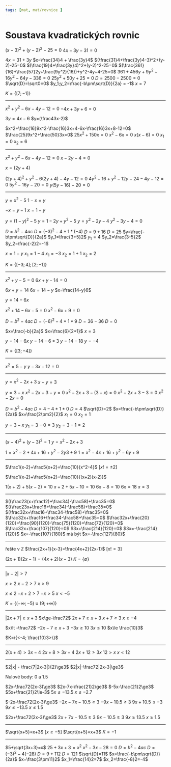 ```yaml
---
tags: [mat, mat/rovnice ]
---
```

# Soustava kvadratických rovnic
$(x-3)^2+(y-2)^2-25=0$
$4x-3y-31=0$

$4x=31+3y$
$x=\frac{34}4 + \frac{3y}4$
$(\frac{31}4+\frac{3y}4-3)^2+(y-2)-25=0$
$(\frac{19}4+\frac{3y}4)^2+(y-2)^2-25=0$
$(\frac{361}{16}+\frac{57}2y+\frac{9y^2}{16})+y^2-4y+4-25=0$
$361+456y+9y^2+16y^2-64y-336=0$
$25y^2+50y+25=0$
$D=2500-2500=0$
$\sqrt{D}=\sqrt0=0$
$y_1;y_2=\frac{-b\pm\sqrt{D}}{2a} = -1$
$x=7$

$K=\{[7;-1]\}$

---

$x^2+y^2-6x-4y-12=0$
$-4x+3y+6=0$

$3y=4x-6$
$y=(\frac43x-2)$

$x^2+\frac{16}9x^2-\frac{16}3x+4-6x-\frac{16}3x+8-12=0$
$\frac{25}9x^2+\frac{50}3x=0$
$25x^2+150x=0$
$x^2-6x=0$
$x(x-6)=0$
$x_1=0$
$x_2=6$

---

$x^2+y^2-6x-4y-12=0$
$x-2y-4=0$

$x=(2y+4)$

$(2y+4)^2+y^2-6(2y+4)-4y-12=0$
$4y^2+16+y^2-12y-24-4y-12=0$
$5y^2-16y-20=0$
$y(5y-16)-20=0$

---

$y=x^2-5$
$1-x=y$

$-x=y-1$
$x=1-y$

$y=(1-y)^2-5$
$y=1-2y+y^2-5$
$y=y^2-2y-4$
$y^2-3y-4=0$

$D=b^2-4ac$
$D=(-3)^2-4*1*(-4)$
$D=9+16$
$D=25$
$y=\frac{-b\pm\sqrt{D}}{2a}$
$y_1=\frac{3+5}2$
$y_1=4$
$y_2=\frac{3-5}2$
$y_2=\frac{-2}2=-1$

$x=1-y$
$x_1=1-4$
$x_1=-3$
$x_2=1+1$
$x_2=2$

$K=\{[-3;4];[2;-1]\}$

---

$x^2+y-5=0$
$6x+y-14=0$

$6x+y=14$
$6x=14-y$
$x=\frac{14-y}6$

$y=14-6x$

$x^2+14-6x-5=0$
$x^2-6x+9=0$

$D=b^2-4ac$
$D=(-6)^2-4*1*9$
$D=36-36$
$D=0$

$x=\frac{-b}{2a}$
$x=\frac{6}{2*1}$
$x=3$

$y=14-6x$
$y=14-6*3$
$y=14-18$
$y=-4$

$K=\{[3;-4]\}$

---

$x^2=5-y$
$y-3x-12=0$

---

$y=x^2-2x+3$
$x+y=3$

$y=3-x$
$x^2-2x+3-y=0$
$x^2-2x+3-(3-x)=0$
$x^2-2x+3-3=0$
$x^2-2x=0$

$D=b^2-4ac$
$D=4-4*1*0$
$D=4$
$\sqrt{D}=2$
$x=\frac{-b\pm\sqrt{D}}{2a}$
$x=\frac{2\pm2}{2}$
$x_1=0$
$x_2=1$

$y=3-x$
$y_1=3-0=3$
$y_2=3-1=2$

---

$(x-4)^2+(y-3)^2=1$
$y=x^2-2x+3$

$1=x^2-2*4x+16+y^2-2y3+9$
$1=x^2-4x+16+y^2-6y+9$

---

$\frac1{x-2}+\frac5{x+2}=\frac{10}{x^2-4}$
$[x!=\pm2]$

$\frac1{x-2}+\frac5{x+2}=\frac{10}{(x+2)(x-2)}$

$1(x+2)+5(x-2)=10$
$x+2+5x-10=10$
$6x-8=10$
$6x=18$
$x=3$

---

$((\frac23(x+\frac12)+\frac34)-\frac58)+\frac35=0$
$((\frac23x+\frac16+\frac34)-\frac58)+\frac35=0$
$(\frac32x+\frac16+\frac34-\frac58)+\frac35=0$
$\frac32x+\frac16+\frac34-\frac58+\frac35=0$
$\frac32x+\frac{20}{120}+\frac{90}{120}-\frac{75}{120}+\frac{72}{120}=0$
$\frac32x+\frac{107}{120}=0$
$3x+\frac{214}{120}=0$
$3x=-\frac{214}{120}$
$x=-\frac{107}{180}$
má být $x=-\frac{127}{80}$

---

řešte v $\mathbb{Z}$
$\frac{2x+1}{x-3}=\frac{4x+2}{2x-1}$
$[x!=3]$

$(2x+1)(2x-1)=(4x+2)(x-3)$
$K=\{\emptyset\}$

---

$|x-2|>7$

$x>2$
$x-2>7$
$x>9$

$x\le2$
$-x+2>7$
$-x>5$
$x<-5$

$K=\{(-\infty;-5)\cup(9;+\infty)\}$

---

$|2x+7|\ge x+3$
$x\ge-\frac72$
$2x+7\ge x+3$
$x+7\ge3$
$x\ge-4$

$x\lt -\frac72$
$-2x-7\ge x+3$
$-3x\ge 10$
$3x\le10$
$x\le \frac{10}3$

$K=\{<-4; \frac{10}3>\}$

---

$2(x+4)\gt3x-4$
$2x+8\gt3x-4$
$2x+12\gt3x$
$12\gt x$
$x\lt12$

---

$2|x| - \frac{7|2x-3|}{2}\ge3$
$2|x|-\frac72|2x-3|\ge3$

Nulové body: 0 a 1.5

$2x-\frac72(2x-3)\ge3$
$2x-7x-\frac{21}2\ge3$
$-5x-\frac{21}2\ge3$
$5x+\frac{21}2\le-3$
$5x\le-13.5$
$x\le-2.7$

$-2x-\frac72(2x-3)\ge3$
$-2x-7x-10.5\ge3$
$-9x-10.5\ge3$
$9x+10.5\le-3$
$9x\le-13.5$
$x\le1.5$

$2x+\frac72(2x-3)\ge3$
$2x+7x-10.5\ge3$
$9x-10.5\ge3$
$9x\ge13.5$
$x\ge1.5$

---

$\sqrt{x+5}=x+3$
$[x\ge-5]$
$\sqrt{x+5}=x+3$
$K={-1}$

---

$5+\sqrt{3x+3}=x$
$25+3x+3=x^2$
$x^2-3x-28=0$
$D=b^2-4ac$
$D=(-3)^2-4(-28)$
$D=9+112$
$D=121$
$\sqrt{D}=11$
$x=\frac{-b\pm\sqrt{D}}{2a}$
$x=\frac{3\pm11}2$
$x_1=\frac{14}2=7$
$x_2=\frac{-8}2=-4$

 